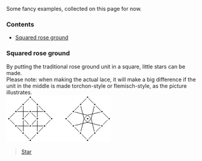Some fancy examples, collected on this page for now.
### Contents
* [Squared rose ground](squared-rose-ground)

### Squared rose ground
By putting the traditional rose ground unit in a square, little stars can be made.   
Please note: when making the actual lace, it will make a big difference if the unit in the middle is made torchon-style or flemisch-style, as the picture illustrates.   
![torchon-flemisch][pic-tor-flem]   
> [Star][G-0112]




[pic-tor-flem]: https://github.com/MAETempels/MAE-gf/blob/master/images_wt/gf-tor-vl.png

[g-0112]: https://d-bl.github.io/GroundForge/index.html?m=586-21%0A-48317%0A5-4-7-%0A%3Bbricks%3B16%3B16%3B0%3B0&s1=ctctt%20E3%3Dc%20A3%3Dc%20E2%3Dctt%20A2%3Dctt%20A1%3Dctcl%20E1%3Dctcr%20F2%3Dctct%20F3%3Dctct
